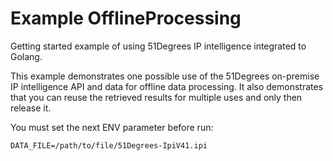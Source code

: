 # Example OfflineProcessing

Getting started example of using 51Degrees IP intelligence integrated to Golang.

This example demonstrates one possible use of the 51Degrees on-premise IP intelligence
API and data for offline data processing. It also demonstrates that you can reuse the
retrieved results for multiple uses and only then release it.

You must set the next ENV parameter before run:

`DATA_FILE=/path/to/file/51Degrees-IpiV41.ipi`
